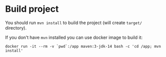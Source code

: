 # Build project

You should run `mvn install` to build the project (will create `target/` directory).

If you don't have `mvn` installed you can use docker image to build it:

```
docker run -it --rm -v `pwd`:/app maven:3-jdk-14 bash -c 'cd /app; mvn install'
```
